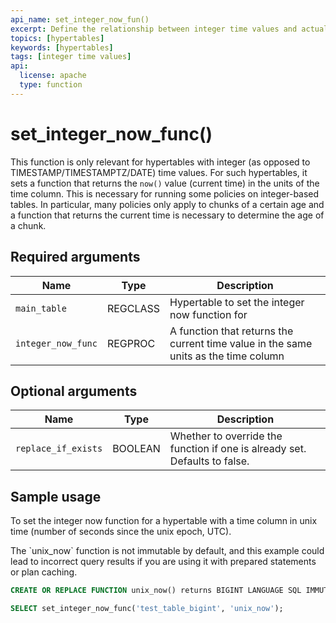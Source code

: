 ```yaml
---
api_name: set_integer_now_fun()
excerpt: Define the relationship between integer time values and actual time
topics: [hypertables]
keywords: [hypertables]
tags: [integer time values]
api:
  license: apache
  type: function
---
```


# set_integer_now_func()

This function is only relevant for hypertables with integer (as opposed to
TIMESTAMP/TIMESTAMPTZ/DATE) time values. For such hypertables, it sets a
function that returns the `now()` value (current time) in the units of the time
column. This is necessary for running some policies on integer-based tables.
In particular, many policies only apply to chunks of a certain age and a
function that returns the current time is necessary to determine the age of a
chunk.

## Required arguments

|Name|Type|Description|
|-|-|-|
|`main_table`|REGCLASS|Hypertable to set the integer now function for|
|`integer_now_func`|REGPROC|A function that returns the current time value in the same units as the time column|

## Optional arguments

|Name|Type|Description|
|-|-|-|
|`replace_if_exists`|BOOLEAN|Whether to override the function if one is already set. Defaults to false.|

## Sample usage

To set the integer now function for a hypertable with a time column in unix
time (number of seconds since the unix epoch, UTC).

<Highlight type="important">
The `unix_now` function is not immutable by default, and this example could lead
to incorrect query results if you are using it with prepared statements or plan
caching.
</Highlight>

```sql
CREATE OR REPLACE FUNCTION unix_now() returns BIGINT LANGUAGE SQL IMMUTABLE as $$ SELECT extract(epoch from now())::BIGINT $$;

SELECT set_integer_now_func('test_table_bigint', 'unix_now');
```
